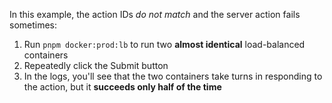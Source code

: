 In this example, the action IDs _do not match_ and the server action fails sometimes:

1. Run `pnpm docker:prod:lb` to run two **almost identical** load-balanced containers
2. Repeatedly click the Submit button
3. In the logs, you'll see that the two containers take turns in responding to the action, but it **succeeds only half of the time**
